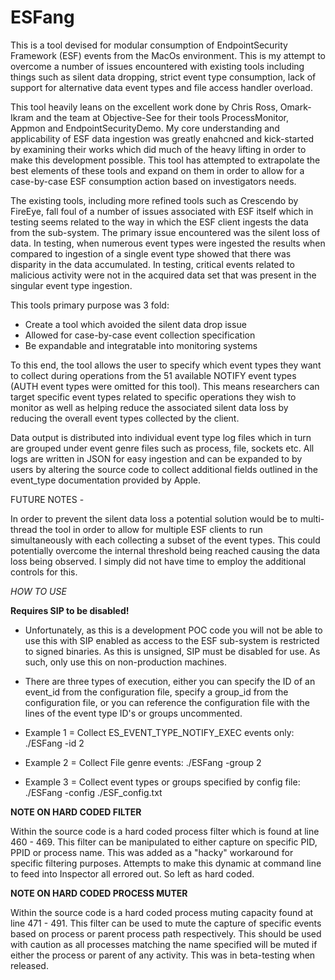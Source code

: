 # ESFang

This is a tool devised for modular consumption of EndpointSecurity Framework (ESF) events from the MacOs environment. This is my attempt to overcome a number of issues encountered with existing tools including things such as silent data dropping, strict event type consumption, lack of support for alternative data event types and file access handler overload.

This tool heavily leans on the excellent work done by Chris Ross, Omark-Ikram and the team at Objective-See for their tools ProcessMonitor, Appmon and EndpointSecurityDemo. My core understanding and applicability of ESF data ingestion was greatly enahcned and kick-started by examining their works which did much of the heavy lifting in order to make this development possible. This tool has attempted to extrapolate the best elements of these tools and expand on them in order to allow for a case-by-case ESF consumption action based on investigators needs.

The existing tools, including more refined tools such as Crescendo by FireEye, fall foul of a number of issues associated with ESF itself which in testing seems related to the way in which the ESF client ingests the data from the sub-system. The primary issue encountered was the silent loss of data. In testing, when numerous event types were ingested the results when compared to ingestion of a single event type showed that there was disparity in the data accumulated. In testing, critical events related to malicious activity were not in the acquired data set that was present in the singular event type ingestion. 

This tools primary purpose was 3 fold:
- Create a tool which avoided the silent data drop issue
- Allowed for case-by-case event collection specification
- Be expandable and integratable into monitoring systems

To this end, the tool allows the user to specify which event types they want to collect during operations from the 51 available NOTIFY event types (AUTH event types were omitted for this tool). This means researchers can target specific event types related to specific operations they wish to monitor as well as helping reduce the associated silent data loss by reducing the overall event types collected by the client. 

Data output is distributed into individual event type log files which in turn are grouped under event genre files such as process, file, sockets etc. All logs are written in JSON for easy ingestion and can be expanded to by users by altering the source code to collect additional fields outlined in the event_type documentation provided by Apple.

FUTURE NOTES - 

In order to prevent the silent data loss a potential solution would be to multi-thread the tool in order to allow for multiple ESF clients to run simultaneously with each collecting a subset of the event types. This could potentially overcome the internal threshold being reached causing the data loss being observed. I simply did not have time to employ the additional controls for this. 

*HOW TO USE*

**Requires SIP to be disabled!**

- Unfortunately, as this is a development POC code you will not be able to use this with SIP enabled as access to the ESF sub-system is restricted to signed binaries. As this is unsigned, SIP must be disabled for use. As such, only use this on non-production machines. 

- There are three types of execution, either you can specify the ID of an event_id from the configuration file, specify a group_id from the configuration file, or you can reference the configuration file with the lines of the event type ID's or groups uncommented. 

- Example 1 = Collect ES_EVENT_TYPE_NOTIFY_EXEC events only: ./ESFang -id 2 

- Example 2 = Collect File genre events: ./ESFang -group 2

- Example 3 = Collect event types or groups specified by config file: ./ESFang -config ./ESF_config.txt

**NOTE ON HARD CODED FILTER**

Within the source code is a hard coded process filter which is found at line 460 - 469. This filter can be manipulated to either capture on specific PID, PPID or process name. This was added as a "hacky" workaround for specific filtering purposes. Attempts to make this dynamic at command line to feed into Inspector all errored out. So left as hard coded. 

**NOTE ON HARD CODED PROCESS MUTER**

Within the source code is a hard coded process muting capacity found at line 471 - 491. This filter can be used to mute the capture of specific events based on process or parent process path respectively. This should be used with caution as all processes matching the name specified will be muted if either the process or parent of any activity. This was in beta-testing when released.     
